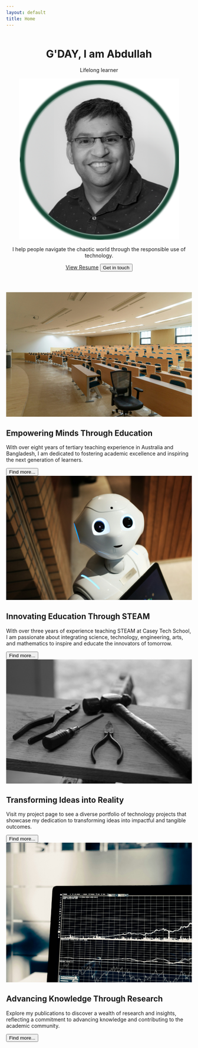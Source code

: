 ```yaml
---
layout: default
title: Home
---
```


<header class="homepage-hero-section">
    <div class="header-content">
      <div class="column">
        <h1 class="gradient-text">G'DAY, I am Abdullah</h1>
        <p class="hero-scale">Lifelong learner</p>
      </div>
      <div class="column">
        <img src="/assets/images/Profile.png" alt="S M Abdullah, PhD" class="portrait">
      </div>
    </div>
    <p class="hero-paragraph">I help people navigate the chaotic world through the responsible use of technology.</p>
    <a href="https://drive.google.com/file/d/1-T8TIFIhyMxAp9ozINjtII8YH5WIo0cv/view?usp=sharing" target="_blank" rel="noopener noreferrer" class="btn-uiverse">View Resume</a>
    <button class="git-button">Get in touch</button>
</header>
<div class="card-container">
  <div class="card">
    <img src="./assets/images/university_teaching.jpg" alt="University teaching">
    <h2>Empowering Minds Through Education</h2>
    <p>With over eight years of tertiary teaching experience in Australia and Bangladesh, I am dedicated to fostering academic excellence and inspiring the next generation of learners.</p>
    <a href="/about/#graduate-teaching-associate-monash-university">
      <button>Find more...</button>
    </a>
  </div>
  <div class="card">
    <img src="./assets/images/technology teaching.jpg" alt="STEAM teaching">
    <h2>Innovating Education Through STEAM</h2>
    <p>With over three years of experience teaching STEAM at Casey Tech School, I am passionate about integrating science, technology, engineering, arts, and mathematics to inspire and educate the innovators of tomorrow.</p>
    <a href="/about/#steam-teacher-casey-tech-school">
      <button>Find more...</button>
    </a>
  </div>
  <div class="card">
    <img src="./assets/images/project.jpg" alt="Project">
    <h2>Transforming Ideas into Reality</h2>
    <p>Visit my project page to see a diverse portfolio of technology projects that showcase my dedication to transforming ideas into impactful and tangible outcomes.</p>
    <a href="/projects">
      <button>Find more...</button>
    </a>
  </div>
  <div class="card">
    <img src="./assets/images/research.jpg" alt="Research publication">
    <h2>Advancing Knowledge Through Research</h2>
    <p>Explore my publications to discover a wealth of research and insights, reflecting a commitment to advancing knowledge and contributing to the academic community.</p>
    <a href="/publications">
      <button>Find more...</button>
    </a>
  </div>
</div>
